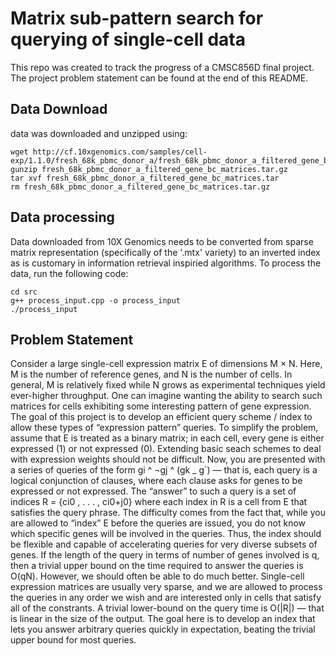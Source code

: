 # Matrix sub-pattern search for querying of single-cell data

This repo was created to track the progress of a CMSC856D final project. The project problem statement can be found at the end of this README.

## Data Download

data was downloaded and unzipped using:
```
wget http://cf.10xgenomics.com/samples/cell-exp/1.1.0/fresh_68k_pbmc_donor_a/fresh_68k_pbmc_donor_a_filtered_gene_bc_matrices.tar.gz
gunzip fresh_68k_pbmc_donor_a_filtered_gene_bc_matrices.tar.gz
tar xvf fresh_68k_pbmc_donor_a_filtered_gene_bc_matrices.tar
rm fresh_68k_pbmc_donor_a_filtered_gene_bc_matrices.tar.gz
```

## Data processing
Data downloaded from 10X Genomics needs to be converted from sparse matrix representation (specifically of the '.mtx' variety) to an inverted index as is customary in information retrieval inspiried algorithms. To process the data, run the following code:
```
cd src
g++ process_input.cpp -o process_input
./process_input
```

## Problem Statement

Consider a large single-cell expression matrix E of dimensions M × N. Here, M
is the number of reference genes, and N is the number of cells. In general, M
is relatively fixed while N grows as experimental techniques yield ever-higher
throughput. One can imagine wanting the ability to search such matrices for
cells exhibiting some interesting pattern of gene expression.
The goal of this project is to develop an efficient query scheme / index to allow
these types of “expression pattern” queries. To simplify the problem, assume
that E is treated as a binary matrix; in each cell, every gene is either expressed
(1) or not expressed (0). Extending basic seach schemes to deal with expression
weights should not be difficult. Now, you are presented with a series of queries
of the form gi ^ ¬gj ^ (gk _ g`) — that is, each query is a logical conjunction of
clauses, where each clause asks for genes to be expressed or not expressed. The
“answer” to such a query is a set of indices R = {ci0 , . . . , ci0+j0} where each index
in R is a cell from E that satisfies the query phrase. The difficulty comes from
the fact that, while you are allowed to “index” E before the queries are issued,
you do not know which specific genes will be involved in the queries. Thus,
the index should be flexible and capable of accelerating queries for very diverse
subsets of genes. If the length of the query in terms of number of genes involved
is q, then a trivial upper bound on the time required to answer the queries
is O(qN). However, we should often be able to do much better. Single-cell
expression matrices are usually very sparse, and we are allowed to process the
queries in any order we wish and are interested only in cells that satisfy all of
the constrants. A trivial lower-bound on the query time is O(|R|) — that is
linear in the size of the output. The goal here is to develop an index that lets
you answer arbitrary queries quickly in expectation, beating the trivial upper
bound for most queries.

